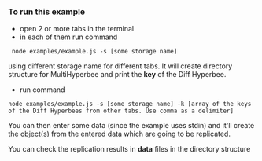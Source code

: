 ### To run this example
 - open 2 or more tabs in the terminal
 - in each of them run command 
```
 node examples/example.js -s [some storage name]
```
 using different storage name for different tabs. It will create directory structure for MultiHyperbee and print the **key** of the Diff Hyperbee.
 - run command 
 ```
 node examples/example.js -s [some storage name] -k [array of the keys of the Diff Hyperbees from other tabs. Use comma as a delimiter]
 ```
You can then enter some data (since the example uses stdin) and it'll create the object(s) from the entered data which are going to be replicated.

You can check the replication results in **data** files in the directory structure
 
 
